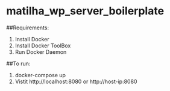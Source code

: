 # matilha_wp_server_boilerplate


##Requirements:

1. Install Docker
2. Install Docker ToolBox
3. Run Docker Daemon

##To run:

1. docker-compose up
2. Vistit http://localhost:8080 or http://host-ip:8080
